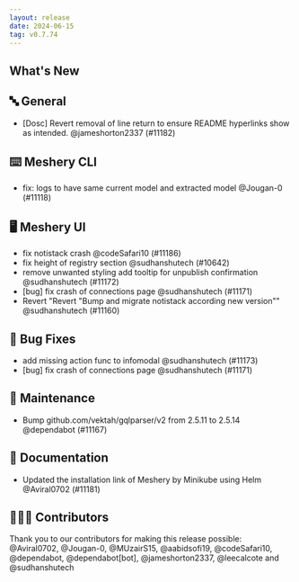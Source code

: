 ```yaml
---
layout: release
date: 2024-06-15
tag: v0.7.74
---
```


## What's New
## 🔤 General
- [Dosc] Revert removal of line return to ensure README hyperlinks show as intended. @jameshorton2337 (#11182)

## ⌨️ Meshery CLI

- fix: logs to have same current model and extracted model  @Jougan-0 (#11118)

## 🖥 Meshery UI

- fix notistack crash @codeSafari10 (#11186)
- fix height of registry section @sudhanshutech (#10642)
- remove unwanted styling add tooltip for unpublish confirmation @sudhanshutech (#11172)
- [bug] fix crash of connections page @sudhanshutech (#11171)
- Revert "Revert "Bump and migrate notistack according new version"" @sudhanshutech (#11160)

## 🐛 Bug Fixes

- add missing action func to infomodal  @sudhanshutech (#11173)
- [bug] fix crash of connections page @sudhanshutech (#11171)

## 🧰 Maintenance

- Bump github.com/vektah/gqlparser/v2 from 2.5.11 to 2.5.14 @dependabot (#11167)

## 📖 Documentation

- Updated the installation link of Meshery by Minikube using Helm @Aviral0702 (#11181)

## 👨🏽‍💻 Contributors

Thank you to our contributors for making this release possible:
@Aviral0702, @Jougan-0, @MUzairS15, @aabidsofi19, @codeSafari10, @dependabot, @dependabot[bot], @jameshorton2337, @leecalcote and @sudhanshutech
